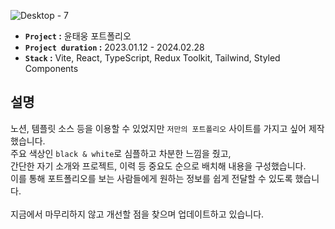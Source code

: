 ![Desktop - 7](https://github.com/jieun419/jieun_portfolio/assets/109754988/0d619991-4690-4994-9c8e-95c120205720)

- **`Project` :** 윤태웅 포트폴리오
- **`Project duration` :** 2023.01.12 - 2024.02.28
- **`Stack` :** Vite, React, TypeScript, Redux Toolkit, Tailwind, Styled Components

## 설명
노션, 템플릿 소스 등을 이용할 수 있었지만 `저만의 포트폴리오` 사이트를 가지고 싶어 제작했습니다.<br>
주요 색상인 `black & white`로 심플하고 차분한 느낌을 줬고,<br>
간단한 자기 소개와 프로젝트, 이력 등 중요도 순으로 배치해 내용을 구성했습니다.<br>
이를 통해 포트폴리오를 보는 사람들에게 원하는 정보를 쉽게 전달할 수 있도록 했습니다.<br><br>
지금에서 마무리하지 않고 개선할 점을 찾으며 업데이트하고 있습니다.